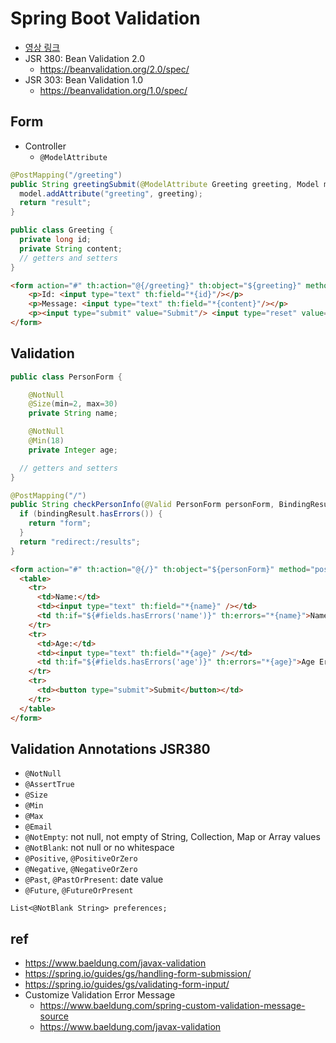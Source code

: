 # Spring Boot Validation
* [영상 링크](https://youtu.be/b5rzOaDRdyY)
* JSR 380: Bean Validation 2.0
  * https://beanvalidation.org/2.0/spec/
* JSR 303: Bean Validation 1.0
  * https://beanvalidation.org/1.0/spec/

## Form
* Controller
  * `@ModelAttribute`

```java
@PostMapping("/greeting")
public String greetingSubmit(@ModelAttribute Greeting greeting, Model model) {
  model.addAttribute("greeting", greeting);
  return "result";
}
```

```java
public class Greeting {
  private long id;
  private String content;
  // getters and setters
}
```

```html
<form action="#" th:action="@{/greeting}" th:object="${greeting}" method="post">
    <p>Id: <input type="text" th:field="*{id}"/></p>
    <p>Message: <input type="text" th:field="*{content}"/></p>
    <p><input type="submit" value="Submit"/> <input type="reset" value="Reset"/></p>
</form>
```

## Validation

```java
public class PersonForm {

	@NotNull
	@Size(min=2, max=30)
	private String name;

	@NotNull
	@Min(18)
	private Integer age;

  // getters and setters
}
```

```java
@PostMapping("/")
public String checkPersonInfo(@Valid PersonForm personForm, BindingResult bindingResult) {
  if (bindingResult.hasErrors()) {
    return "form";
  }
  return "redirect:/results";
}
```

```html
<form action="#" th:action="@{/}" th:object="${personForm}" method="post">
  <table>
    <tr>
      <td>Name:</td>
      <td><input type="text" th:field="*{name}" /></td>
      <td th:if="${#fields.hasErrors('name')}" th:errors="*{name}">Name Error</td>
    </tr>
    <tr>
      <td>Age:</td>
      <td><input type="text" th:field="*{age}" /></td>
      <td th:if="${#fields.hasErrors('age')}" th:errors="*{age}">Age Error</td>
    </tr>
    <tr>
      <td><button type="submit">Submit</button></td>
    </tr>
  </table>
</form>
```

## Validation Annotations JSR380
* `@NotNull`
* `@AssertTrue`
* `@Size`
* `@Min`
* `@Max`
* `@Email`
* `@NotEmpty`: not null, not empty of String, Collection, Map or Array values
* `@NotBlank`: not null or no whitespace
* `@Positive`, `@PositiveOrZero`
* `@Negative`, `@NegativeOrZero`
* `@Past`, `@PastOrPresent`: date value
* `@Future`, `@FutureOrPresent`

```
List<@NotBlank String> preferences;
```

## ref
* https://www.baeldung.com/javax-validation
* https://spring.io/guides/gs/handling-form-submission/
* https://spring.io/guides/gs/validating-form-input/
* Customize Validation Error Message
  * https://www.baeldung.com/spring-custom-validation-message-source
  * https://www.baeldung.com/javax-validation
